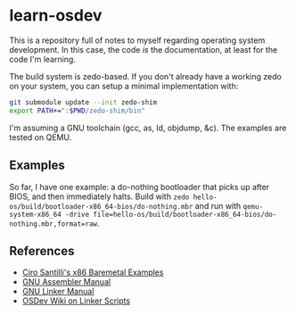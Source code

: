 # learn-osdev

This is a repository full of notes to myself regarding operating system development.
In this case, the code _is_ the documentation, at least for the code I'm learning.

The build system is zedo-based.
If you don't already have a working zedo on your system, you can setup a minimal implementation with:

```sh
git submodule update --init zedo-shim
export PATH+=":$PWD/zedo-shim/bin"
```

I'm assuming a GNU toolchain (gcc, as, ld, objdump, &c).
The examples are tested on QEMU.


## Examples

So far, I have one example: a do-nothing bootloader that picks up after BIOS, and then immediately halts.
Build with
    `zedo hello-os/build/bootloader-x86_64-bios/do-nothing.mbr`
    and run with
    `qemu-system-x86_64 -drive file=hello-os/build/bootloader-x86_64-bios/do-nothing.mbr,format=raw`.

## References

  * [Ciro Santilli's x86 Baremetal Examples](https://github.com/cirosantilli/x86-bare-metal-examples)
  * [GNU Assembler Manual](https://sourceware.org/binutils/docs/as/)
  * [GNU Linker Manual](https://sourceware.org/binutils/docs/ld/index.html)
  * [OSDev Wiki on Linker Scripts](https://wiki.osdev.org/Linker_Scripts)
